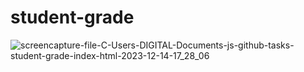 # student-grade
 
![screencapture-file-C-Users-DIGITAL-Documents-js-github-tasks-student-grade-index-html-2023-12-14-17_28_06](https://github.com/shrutigajera102/student-grade/assets/146714862/b6a91630-92fe-4833-8f89-07ff15ac92e9)
